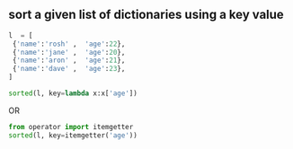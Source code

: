 ## sort a given list of dictionaries using a key value
```python 
l  = [
 {'name':'rosh' ,  'age':22},
 {'name':'jane' ,  'age':20},
 {'name':'aron' ,  'age':21},
 {'name':'dave' ,  'age':23},
]
```
```python
sorted(l, key=lambda x:x['age'])
```
OR
```python
from operator import itemgetter
sorted(l, key=itemgetter('age'))
```
